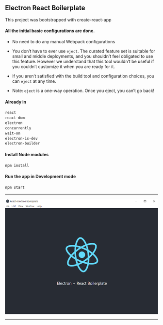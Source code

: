 ## Electron React Boilerplate 

This project was bootstrapped with create-react-app

#### All the initial basic configurations are done. 

- No need to do any manual Webpack configurations

- You don’t have to ever use `eject`. The curated feature set is suitable for small and middle deployments, and you shouldn’t feel obligated to use this feature. However we understand that this tool wouldn’t be useful if you couldn’t customize it when you are ready for it.

- If you aren’t satisfied with the build tool and configuration choices, you can `eject` at any time. 

- Note: `eject` is a one-way operation. Once you eject, you can’t go back!

#### Already in
```bash
react
react-dom
electron
concurrently
wait-on
electron-is-dev
electron-builder
```

#### Install Node modules

```bash 
npm install
```  


#### Run the app in Development mode

```bash 
npm start
```  
---  


 ![Snapshot 1](/src/Assets/boilerplate.png) 

---
